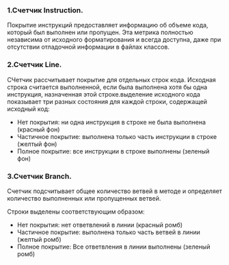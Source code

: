  ### 1.Счетчик Instruction. 

 Покрытие инструкций предоставляет информацию об объеме кода, который был выполнен или пропущен. Эта метрика полностью независима от исходного форматирования и всегда доступна, даже при отсутствии отладочной информации в файлах классов.

 ### 2.Счетчик Line.

 СЧетчик рассчитывает покрытие для отдельных строк кода. Исходная строка считается выполненной, если была выполнена хотя бы одна инструкция, назначенная этой строке.выделение исходного кода показывает три разных состояния для каждой строки, содержащей исходный код:

* Нет покрытия: ни одна инструкция в строке не была выполнена (красный фон)
* Частичное покрытие: выполнена только часть инструкции в строке (желтый фон)
* Полное покрытие: все инструкции в строке выполнены (зеленый фон)

### 3.Счетчик Branch.

Счетчик подсчитывает общее количество  ветвей в методе и определяет количество выполненных или пропущенных ветвей.

Строки выделены соответствующим образом:

* Нет покрытия: нет ответвлений в линии (красный ромб)
* Частичное покрытие: выполнена только часть ветвей в линии (желтый ромб)
* Полное покрытие: Все ответвления в линии выполнены (зеленый ромб)